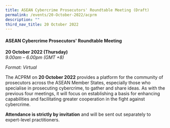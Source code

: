 ```yaml
---
title: ASEAN Cybercrime Prosecutors' Roundtable Meeting (Draft)
permalink: /events/20-October-2022/acprm
description: ""
third_nav_title: 20 October 2022
---
```


#### **ASEAN Cybercrime Prosecutors' Roundtable Meeting**

**20 October 2022 (Thursday)**  
*9.00am – 6.00pm (GMT +8)*

*Format: Virtual*

The ACPRM on **20 October 2022** provides a platform for the community of prosecutors across the ASEAN Member States, especially those who specialise in prosecuting cybercrime, to gather and share ideas. As with the previous four meetings, it will focus on establishing a basis for enhancing capabilities and facilitating greater cooperation in the fight against cybercrime. 
 
**Attendance is strictly by invitation** and will be sent out separately to expert-level practitioners.